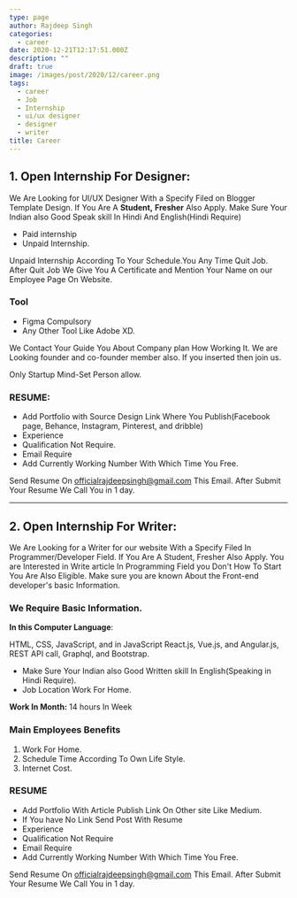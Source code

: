 ```yaml
---
type: page
author: Rajdeep Singh
categories:
  - career
date: 2020-12-21T12:17:51.000Z
description: ""
draft: true
image: /images/post/2020/12/career.png
tags:
  - career
  - Job
  - Internship
  - ui/ux designer
  - designer
  - writer
title: Career
---
```


## 1. Open Internship For Designer:

We Are Looking for UI/UX Designer With a Specify Filed on Blogger Template
Design. If You Are A **Student,** **Fresher** Also Apply. Make Sure Your Indian
also Good Speak skill In Hindi And English(Hindi Require)

- Paid internship
- Unpaid Internship.

Unpaid Internship According To Your Schedule.You Any Time Quit Job. After Quit
Job We Give You A Certificate and Mention Your Name on our Employee Page On
Website.

### Tool

- Figma Compulsory
- Any Other Tool Like Adobe XD.

We Contact Your Guide You About Company plan How Working It. We are Looking
founder and co-founder member also. If you inserted then join us.

Only Startup Mind-Set Person allow.

### RESUME:

- Add Portfolio with Source Design Link Where You Publish(Facebook page,
  Behance, Instagram, Pinterest, and dribble)
- Experience
- Qualification Not Require.
- Email Require
- Add Currently Working Number With Which Time You Free.

Send Resume On officialrajdeepsingh@gmail.com This Email. After Submit Your
Resume We Call You in 1 day.

---

## 2. Open Internship For Writer:

We Are Looking for a Writer for our website With a Specify Filed In
Programmer/Developer Field. If You Are A Student, Fresher Also Apply. You are
Interested in Write article In Programming Field you Don't How To Start You Are
Also Eligible. Make sure you are known About the Front-end developer's basic
Information.

### We Require Basic Information.

**In this Computer Language**:

HTML, CSS, JavaScript, and in JavaScript React.js, Vue.js, and Angular.js, REST
API call, Graphql, and Bootstrap.

- Make Sure Your Indian also Good Written skill In English(Speaking in Hindi
  Require).
- Job Location Work For Home.

**Work In Month:** 14 hours In Week

### Main Employees Benefits

1. Work For Home.
2. Schedule Time According To Own Life Style.
3. Internet Cost.

### RESUME

- Add Portfolio With Article Publish Link On Other site Like Medium.
- If You have No Link Send Post With Resume
- Experience
- Qualification Not Require
- Email Require
- Add Currently Working Number With Which Time You Free.

Send Resume On officialrajdeepsingh@gmail.com This Email. After Submit Your
Resume We Call You in 1 day.

